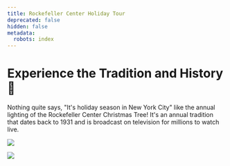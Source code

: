 ```yaml
---
title: Rockefeller Center Holiday Tour
deprecated: false
hidden: false
metadata:
  robots: index
---
```

# Experience the Tradition and History :christmas_tree:

Nothing quite says, "It's holiday season in New York City" like the annual lighting of the Rockefeller Center Christmas Tree! It's an annual tradition that dates back to 1931 and is broadcast on television for millions to watch live.

<Image align="center" src="https://files.readme.io/1b37471-Rockefeller-Center-christmas-tree-today-sk-231101-8176b6.jpg" />

![](https://i.etsystatic.com/24808723/r/il/1b02fa/2779084469/il_794xN.2779084469_6uuq.jpg)